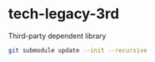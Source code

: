 # tech-legacy-3rd
 Third-party dependent library

```sh
git submodule update --init --recursive
```

